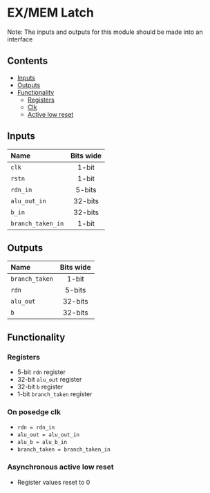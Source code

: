 # EX/MEM Latch #
Note: The inputs and outputs for this module should be made into an interface

## Contents
* [Inputs](#inputs)
* [Outputs](#outputs)
* [Functionality](#functionality)
  * [Registers](#registers)
  * [Clk](#on-posedge-clk)
  * [Active low reset](#asynchronous-active-low-reset)

## Inputs
|Name|Bits wide|
|:---|:---:|
|```clk```|1-bit|
|```rstn```|1-bit|
|```rdn_in```|5-bits|
|```alu_out_in```|32-bits|
|```b_in```|32-bits|
|```branch_taken_in```|1-bit|

## Outputs
|Name|Bits wide|
|:---|:---:|
|```branch_taken```|1-bit|
|```rdn```|5-bits|
|```alu_out```|32-bits|
|```b```|32-bits|


## Functionality
### Registers
  - 5-bit ```rdn``` register
  - 32-bit ```alu_out``` register
  - 32-bit ```b``` register
  - 1-bit ```branch_taken``` register
### On posedge clk
  - ```rdn = rdn_in```
  - ```alu_out = alu_out_in```
  - ```alu_b = alu_b_in```
  - ```branch_taken = branch_taken_in```

### Asynchronous active low reset
  - Register values reset to 0
